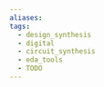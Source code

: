 ```yaml
---
aliases: 
tags:
  - design_synthesis
  - digital
  - circuit_synthesis
  - eda_tools
  - TODO
---
```

